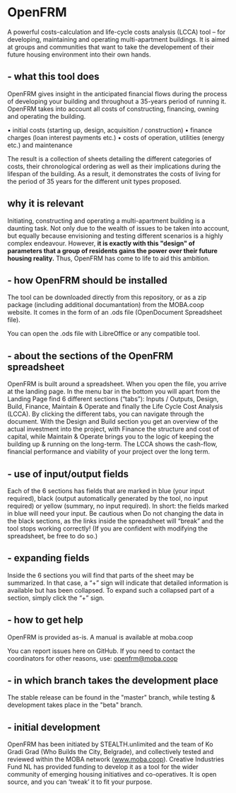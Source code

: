 # OpenFRM
A powerful costs-calculation and life-cycle costs analysis (LCCA) tool – for developing, maintaining and operating multi-apartment buildings. It is aimed at groups and communities that want to take the developement of their future housing environment into their own hands.

## - what this tool does

OpenFRM gives insight in the anticipated financial flows during the process of developing your building and throughout a 35-years period of running it. OpenFRM takes into account all costs of constructing, financing, owning and operating the building.

• initial costs (starting up, design, acquisition / construction)
• finance charges (loan interest payments etc.)
• costs of operation, utilities (energy etc.) and maintenance

The result is a collection of sheets detailing the different categories of costs, their chronological ordering as well as their implications during the lifespan of the building. As a result, it demonstrates  the costs of living for the period of 35 years for the different unit types proposed.

## why it is relevant

Initiating, constructing and operating a multi-apartment building is a daunting task. Not only due to the wealth of issues to be taken into account, but equally because envisioning and testing different scenarios is a highly complex endeavour. However, **it is exactly with this "design" of parameters that a group of residents gains the power over their future housing reality.** Thus, OpenFRM has come to life to aid this ambition.

## - how OpenFRM should be installed

The tool can be downloaded directly from this repository, or as a zip package (including additional documantation) from the MOBA.coop website. It comes in the form of an .ods file (OpenDocument Spreadsheet file).

You can open the .ods file with LibreOffice or any compatible tool.

## - about the sections of the OpenFRM spreadsheet

OpenFRM is built around a spreadsheet. When you open the file, you arrive at the landing page. In the menu bar in the bottom you will apart from the Landing Page find 6 different sections (“tabs”): Inputs / Outputs, Design, Build, Finance, Maintain & Operate and finally the Life Cycle Cost Analysis (LCCA). By clicking the different tabs, you can navigate through the document.
With the Design and Build section you get an overview of the actual investment into the project, with Finance the structure and cost of capital, while Maintain & Operate brings you to the logic of keeping the building up & running on the long-term. The LCCA shows the cash-flow, financial performance and viability of your project over the long term.

## - use of input/output fields

Each of the 6 sections has fields that are marked in blue (your input required), black (output automatically generated by the tool, no input required) or yellow (summary, no input required). In short: the fields marked in blue will need your input. Be cautious when Do not changing the data in the black sections, as the links inside the spreadsheet will “break” and the tool stops working correctly! (If you are confident with modifying the spreadsheet, be free to do so.)

## - expanding fields

Inside the 6 sections you will find that parts of the sheet may be summarized. In that case, a “+” sign will indicate that detailed information is available but has been collapsed. To expand such a collapsed part of a section, simply click the “+” sign.

## - how to get help

OpenFRM is provided as-is. A manual is available at moba.coop

You can report issues here on GitHub. If you need to contact the coordinators for other reasons, use: openfrm@moba.coop

## - in which branch takes the development place

The stable release can be found in the "master" branch, while testing & development takes place in the "beta" branch.

## - initial development

OpenFRM has been initiated by STEALTH.unlimited and the team of Ko Gradi Grad (Who Builds the City, Belgrade), and collectively tested and reviewed within the MOBA network (www.moba.coop). Creative Industries Fund NL has provided funding to develop it as a tool for the wider community of emerging housing initiatives and co-operatives. It is open source, and you can ‘tweak’ it to fit your purpose.




